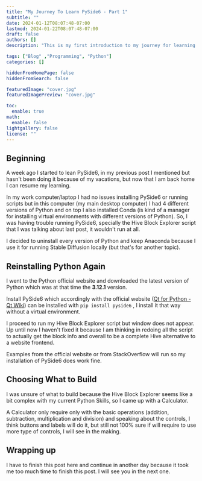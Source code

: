 ```yaml
---
title: "My Journey To Learn PySide6 - Part 1"
subtitle: ""
date: 2024-01-12T08:07:48-07:00
lastmod: 2024-01-22T08:07:48-07:00
draft: false
authors: []
description: "This is my first introduction to my journey for learning PySide6, which is a Python framework for creating GUI applications, similar to PyQT mentioned in older posts but better 😉."

tags: ["Blog" ,"Programming", "Python"]
categories: []

hiddenFromHomePage: false
hiddenFromSearch: false

featuredImage: "cover.jpg"
featuredImagePreview: "cover.jpg"

toc:
  enable: true
math:
  enable: false
lightgallery: false
license: ""
---
```


<!--more-->

## Beginning

A week ago I started to lean PySide6, in my previous post I mentioned but hasn't been doing it because of my vacations, but now that I am back home I can resume my learning.

In my work computer/laptop I had no issues installing PySide6 or running scripts but in this computer (my main desktop computer) I had 4 different versions of Python and on top I also installed Conda  (is kind of a manager for installing virtual environments with different versions of Python). So, I was having trouble running PySide6, specially the Hive Block Explorer script that I was talking about last post, it wouldn't run at all. 

I decided to uninstall every version of Python and keep Anaconda because I use it for running Stable Diffusion locally (but that's for another topic). 

## Reinstalling Python Again

I went to the Python official website and downloaded the latest version of Python which was at that time the **3.12.1** version.

Install PySide6 which accordingly with the official website ([Qt for Python - Qt Wiki](https://wiki.qt.io/Qt_for_Python)) can be installed with ` pip install pyside6 ` , I install it that way without a virtual environment.

I proceed to run my Hive Block Explorer script but window does not appear. Up until now I haven't fixed it because I am thinking in redoing all the script to actually get the block info and overall to be a complete Hive alternative to a website frontend.

Examples from the official website or from StackOverflow will run so my installation of PySide6 does work fine.

## Choosing What to Build

I was unsure of what to build because the Hive Block Explorer seems like a bit complex with my current Python Skills, so I came up with a Calculator. 

A Calculator only require only with the basic operations (addition, subtraction, multiplication and division) and speaking about the controls, I think buttons and labels will do it, but still not 100% sure if will require to use more type of controls, I will see in the making.

## Wrapping up

I have to finish this post here and continue in another day because it took me too much time to finish this post. I will see you in the next one.